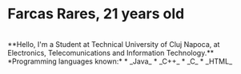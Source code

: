 <h1> Farcas Rares, 21 years old </h1>
<br>
**Hello, I'm a Student at Technical University of Cluj Napoca, at Electronics, Telecomunications and Information Technology.**
<br>
*Programming languages known:*
* _Java_
* _C++_
* _C_
* _HTML_

